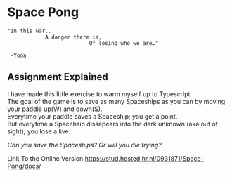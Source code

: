 # Space Pong
```
"In this war...
            A danger there is,
                          Of losing who we are…"
                   
 -Yoda
 ``` 
## Assignment Explained
I have made this little exercise to warm myself up to Typescript. <br>
The goal of the game is to save as many Spaceships as you can by moving your paddle up(W) and down(S). <br>
Everytime your paddle saves a Spaceship; you get a point.<br>
But everytime a Spacehsip dissapears into the dark unknown (aka out of sight); you lose a live.<br>

_Can you save the Spaceships? Or will you die trying?<br>_

Link To the Online Version
https://stud.hosted.hr.nl/0931871/Space-Pong/docs/
